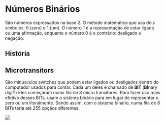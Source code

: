 # Números Binários

São números expressados na base 2. O método matemático que usa dois símbolos: 0 (zero) e 1 (um).
O número 1 é a representação de estar ligado ou uma afirmação, enquanto o número 0 é o contrário: desligado e negação.

## História

## Microtransitors

São minusculos switches que podem estar ligados ou desligados dentro do computador usados para contar. Cada um deles é chamado de **BIT** (**BI**nary digi**T**)
Eles começaram numa fila de 8 micro transitores. Para fazer uso mais efetivo desses BITs, usam o sistema binário para em lugar de representar o zero ou um literalmente. Sendo assim, com o sistema binário, numa fila de 8 BITs teria até 255 opçãos diferentes.

<img src="https://media.discordapp.net/attachments/901608374456696842/901625266315624458/unknown.png?width=835&height=468">

